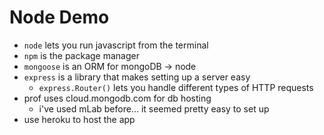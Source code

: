 # Node Demo
* `node` lets you run javascript from the terminal
* `npm` is the package manager
* `mongoose` is an ORM for mongoDB -> node
* `express` is a library that makes setting up a server easy
  * `express.Router()` lets you handle different types of HTTP requests
* prof uses cloud.mongodb.com for db hosting
  * i've used mLab before... it seemed pretty easy to set up
* use heroku to host the app